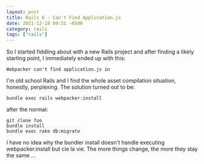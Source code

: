 ```yaml
---
layout: post
title: Rails 6 - Can't Find Application.js
date: 2021-12-18 09:51 -0500
category: rails
tags: ["rails"]
---
```

So I started fiddling about with a new Rails project and after finding a likely starting point, I immediately ended up with this:

    Webpacker can't find application.js in

I'm old school Rails and I find the whole asset compilation situation, honestly, perplexing.  The solution turned out to be:

    bundle exec rails webpacker:install
    
after the normal:

    git clone foo
    bundle install
    bundle exec rake db:migrate
    
I have no idea why the bundler install doesn't handle executing webpacker:install but cie la vie.  The more things change, the more they stay the same ...

